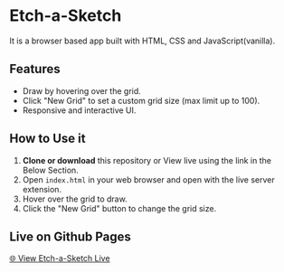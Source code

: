 # Etch-a-Sketch
It is a browser based app built with HTML, CSS and JavaScript(vanilla).

## Features

- Draw by hovering over the grid.
- Click "New Grid" to set a custom grid size (max limit up to 100).
- Responsive and interactive UI.

## How to Use it 
1. **Clone or download** this repository or View live using the link in the Below Section.
2. Open `index.html` in your web browser and open with the live server extension.
3. Hover over the grid to draw.
4. Click the "New Grid" button to change the grid size.

## Live on Github Pages 

[🌐 View Etch-a-Sketch Live](https://gmarav05.github.io/etch-a-sketch/)
